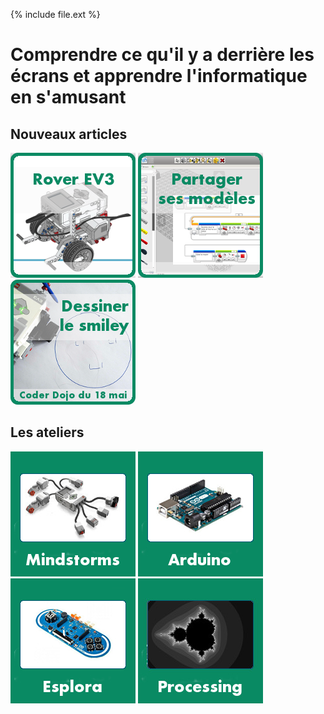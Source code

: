 
{% include file.ext %}

# Comprendre ce qu'il y a derrière les écrans et apprendre l'informatique en s'amusant

## Nouveaux articles


[![Rover](blog/images/rover.png)](workshops/mindstorms/rover) 
[![Concepteur](blog/images/concepteur.png)](workshops/mindstorms/concepteur) 
[![Smiley](blog/images/robot-qui-dessine.png)](workshops/mindstorms/robot-qui-dessine/smiley.html)


## Les ateliers

[![Mindstorms](images/mindstorms-200-200.jpeg)](workshops/mindstorms)
[![Arduino](images/arduino-200-200.jpeg)](workshops/arduino)
[![Esplora](images/esplora-200-200.jpeg)](workshops/esplora)
[![Processing](images/processing-200-200.jpeg)](workshops/processing)


